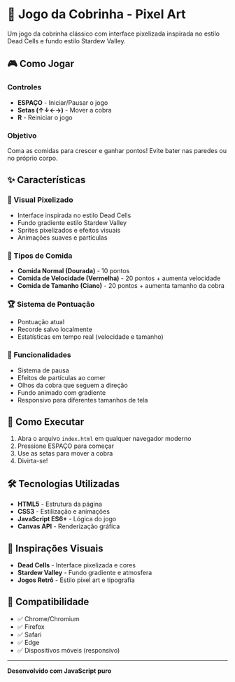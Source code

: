 # 🐍 Jogo da Cobrinha - Pixel Art

Um jogo da cobrinha clássico com interface pixelizada inspirada no estilo Dead Cells e fundo estilo Stardew Valley.

## 🎮 Como Jogar

### Controles
- **ESPAÇO** - Iniciar/Pausar o jogo
- **Setas (↑↓←→)** - Mover a cobra
- **R** - Reiniciar o jogo

### Objetivo
Coma as comidas para crescer e ganhar pontos! Evite bater nas paredes ou no próprio corpo.

## ✨ Características

### 🎨 Visual Pixelizado
- Interface inspirada no estilo Dead Cells
- Fundo gradiente estilo Stardew Valley
- Sprites pixelizados e efeitos visuais
- Animações suaves e partículas

### 🍎 Tipos de Comida
- **Comida Normal (Dourada)** - 10 pontos
- **Comida de Velocidade (Vermelha)** - 20 pontos + aumenta velocidade
- **Comida de Tamanho (Ciano)** - 20 pontos + aumenta tamanho da cobra

### 🏆 Sistema de Pontuação
- Pontuação atual
- Recorde salvo localmente
- Estatísticas em tempo real (velocidade e tamanho)

### 🎯 Funcionalidades
- Sistema de pausa
- Efeitos de partículas ao comer
- Olhos da cobra que seguem a direção
- Fundo animado com gradiente
- Responsivo para diferentes tamanhos de tela

## 🚀 Como Executar

1. Abra o arquivo `index.html` em qualquer navegador moderno
2. Pressione ESPAÇO para começar
3. Use as setas para mover a cobra
4. Divirta-se!

## 🛠️ Tecnologias Utilizadas

- **HTML5** - Estrutura da página
- **CSS3** - Estilização e animações
- **JavaScript ES6+** - Lógica do jogo
- **Canvas API** - Renderização gráfica

## 🎨 Inspirações Visuais

- **Dead Cells** - Interface pixelizada e cores
- **Stardew Valley** - Fundo gradiente e atmosfera
- **Jogos Retrô** - Estilo pixel art e tipografia

## 📱 Compatibilidade

- ✅ Chrome/Chromium
- ✅ Firefox
- ✅ Safari
- ✅ Edge
- ✅ Dispositivos móveis (responsivo)

---

**Desenvolvido com JavaScript puro** 
